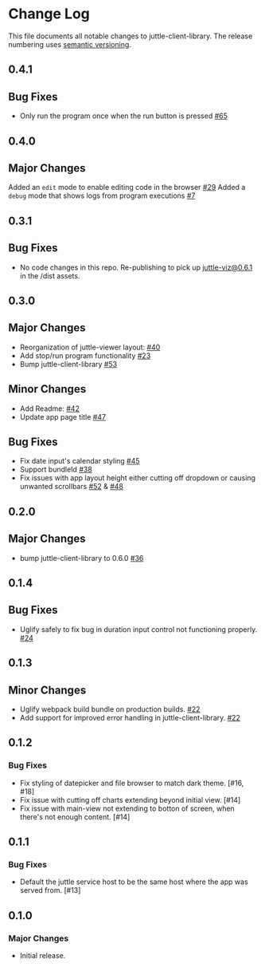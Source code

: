 # Change Log
This file documents all notable changes to juttle-client-library. The release numbering uses [semantic versioning](http://semver.org).

## 0.4.1

## Bug Fixes

- Only run the program once when the run button is pressed [#65](https://github.com/juttle/juttle-viewer/pull/65)

## 0.4.0

## Major Changes

  Added an `edit` mode to enable editing code in the browser [#29](https://github.com/juttle/juttle-viewer/issues/29)
  Added a `debug` mode that shows logs from program executions [#7](https://github.com/juttle/juttle-viewer/issues/7)

## 0.3.1

## Bug Fixes

- No code changes in this repo. Re-publishing to pick up juttle-viz@0.6.1 in the /dist assets.


## 0.3.0

## Major Changes

- Reorganization of juttle-viewer layout: [#40](https://github.com/juttle/juttle-viewer/pull/40)
- Add stop/run program functionality [#23](https://github.com/juttle/juttle-viewer/issues/23)
- Bump juttle-client-library [#53](https://github.com/juttle/juttle-viewer/53)

## Minor Changes

- Add Readme: [#42](https://github.com/juttle/juttle-viewer/pull/42)
- Update app page title [#47](https://github.com/juttle/juttle-viewer/pull/47)

## Bug Fixes

- Fix date input's calendar styling [#45](https://github.com/juttle/juttle-viewer/pull/45)
- Support bundleId [#38](https://github.com/juttle/juttle-viewer/pull/38)
- Fix issues with app layout height either cutting off dropdown or causing
unwanted scrollbars [#52](https://github.com/juttle/juttle-viewer/pull/52) &
[#48](https://github.com/juttle/juttle-viewer/pull/48)


## 0.2.0

## Major Changes

- bump juttle-client-library to 0.6.0 [#36](https://github.com/juttle/juttle-viewer/pull/36)

## 0.1.4

## Bug Fixes

- Uglify safely to fix bug in duration input control not functioning properly. [#24](https://github.com/juttle/juttle-viewer/pull/24)

## 0.1.3

## Minor Changes

- Uglify webpack build bundle on production builds. [#22](https://github.com/juttle/juttle-viewer/pull/22)
- Add support for improved error handling in juttle-client-library. [#22](https://github.com/juttle/juttle-viewer/pull/21)

## 0.1.2

### Bug Fixes

- Fix styling of datepicker and file browser to match dark theme. [#16, #18]
- Fix issue with cutting off charts extending beyond initial view. [#14]
- Fix issue with main-view not extending to botton of screen, when there's not enough content. [#14]

## 0.1.1

### Bug Fixes

- Default the juttle service host to be the same host where the app was served from. [#13]

## 0.1.0

### Major Changes

- Initial release.

